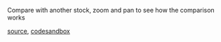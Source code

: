 
Compare with another stock, zoom and pan to see how the comparison works

[source](https://github.com/backenddevplus/react-stockcharts/blob/master/docs/lib/charts/CandleStickChartWithCompare.js), [codesandbox](https://codesandbox.io/s/github/backenddevplus/react-stockcharts-examples2/tree/master/examples/CandleStickChartWithCompare)